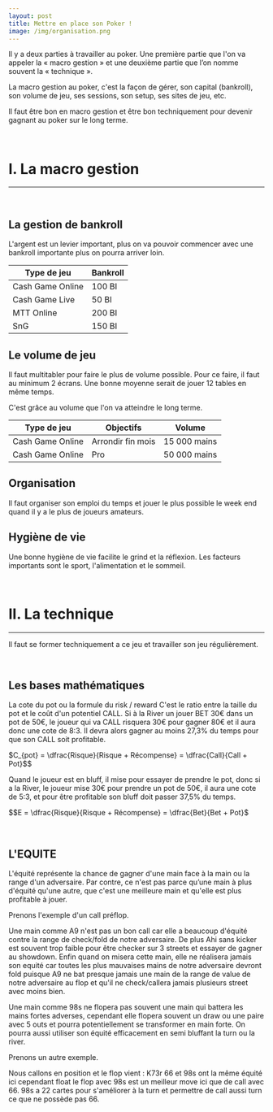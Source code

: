 ```yaml
---
layout: post
title: Mettre en place son Poker !
image: /img/organisation.png
---
```

Il y a deux parties à travailler au poker. Une première partie que l'on va appeler la « macro gestion » et  une deuxième partie que l’on nomme souvent la « technique ».

La macro gestion au poker, c'est la façon de gérer, son capital (bankroll), son volume de jeu, ses sessions, son setup, ses sites de jeu, etc.

Il faut être bon en macro gestion et être bon techniquement pour devenir gagnant au poker sur le long terme.


&nbsp;
# I. La macro gestion
---


&nbsp;
## La gestion de bankroll

L'argent est un levier important, plus on va pouvoir commencer avec une bankroll importante plus on pourra arriver loin.

|Type de jeu|Bankroll|
|-|-|
|Cash Game Online|100 BI|
|Cash Game Live|50 BI|
|MTT Online|200 BI|
|SnG|150 BI|


## Le volume de jeu

Il faut multitabler pour faire le plus de volume possible.
Pour ce faire, il faut au minimum 2 écrans.
Une bonne moyenne serait de jouer 12 tables en même temps.

C'est grâce au volume que l'on va atteindre le long terme.

|Type de jeu|Objectifs|Volume|
|-|-|-|
|Cash Game Online|Arrondir fin mois|15 000 mains|
|Cash Game Online|Pro|50 000 mains|


## Organisation

Il faut organiser son emploi du temps et jouer le plus possible le week end quand il y a le plus de joueurs amateurs.


## Hygiène de vie

Une bonne hygiène de vie facilite le grind et la réflexion. Les facteurs importants sont le sport, l'alimentation et le sommeil.


&nbsp;
# II. La technique
---

Il faut se former techniquement a ce jeu et travailler son jeu régulièrement.


&nbsp;
## Les bases mathématiques

La cote du pot ou la formule du risk / reward
C'est le ratio entre la taille du pot et le coût d'un potentiel CALL.
Si à la River un jouer BET 30€ dans un pot de 50€, le joueur qui va CALL risquera 30€ pour gagner 80€ et il aura donc une cote de 8:3. Il devra alors gagner au moins 27,3% du temps  pour que son CALL soit profitable.

$C_{pot} = \dfrac{Risque}{Risque + Récompense} = \dfrac{Call}{Call + Pot}$$

Quand le joueur est en bluff, il mise pour essayer de prendre le pot, donc si a la River, le joueur mise 30€ pour prendre un pot de 50€, il aura une cote de 5:3, et pour être profitable son bluff doit passer 37,5% du temps.

$$E = \dfrac{Risque}{Risque + Récompense} = \dfrac{Bet}{Bet + Pot}$


&nbsp;
## L'EQUITE

L'équité représente la chance de gagner d'une main face à la main ou la range d'un adversaire. Par contre, ce n'est pas parce qu’une main à plus d'équité qu'une autre, que c'est une meilleure main et qu'elle est plus profitable à jouer.

Prenons l'exemple d'un call préflop.

Une main comme A9 n'est pas un bon call car elle a beaucoup d'équité contre la range de check/fold de notre adversaire. De plus Ahi sans kicker est souvent trop faible pour être checker sur 3 streets et essayer de gagner au showdown. Enfin quand on misera cette main, elle ne réalisera jamais son equité car toutes les plus mauvaises mains de notre adversaire devront fold puisque A9 ne bat presque jamais une main de la range de value de notre adversaire au flop et qu'il ne check/callera jamais plusieurs street avec moins bien.

Une main comme 98s ne flopera pas souvent une main qui battera les mains fortes adverses, cependant elle flopera souvent un draw ou une paire avec 5 outs et pourra potentiellement se transformer en main forte.
On pourra aussi utiliser son équité efficacement en semi bluffant la turn ou la river.

Prenons un autre exemple.

Nous callons en position et le flop vient : K73r
66 et 98s ont la même équité ici cependant float le flop avec 98s est un meilleur move ici que de call avec 66.
98s a 22 cartes pour s'améliorer à la turn et permettre de call aussi turn ce que ne possède pas 66.

<!--stackedit_data:
eyJoaXN0b3J5IjpbMTM0NzgxODYwMSwtMTM1Njg4OTY0NywtMT
Q3NzAwMTI4MSw3ODIyNjQzMDcsNzgyMjY0MzA3LDg5NzczMTc3
NiwyODUyNzc4OCwtNzI1NzQ2MTYyLC0xMzMzMzc1MzA1LC0xNz
Q2NzYwMTEsLTIwODY2MDYxNzQsLTE5ODM1Njg2MjQsMzU4ODIz
ODAwLDI5NzM1MjkwNCw3MTA4MDg1MzgsLTEzNDg5MzU1NjIsMT
gxMTIwOTY1MSwtODY1NTIzNDYzLC01MjY5Njg4NjcsLTI5MjA1
ODgxMF19
-->